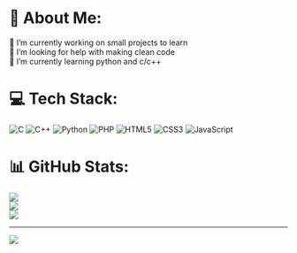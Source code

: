 # 💫 About Me:
🔭 I’m currently working on small projects to learn<br>🤝 I’m looking for help with making clean code<br>🌱 I’m currently learning python and c/c++


# 💻 Tech Stack:
![C](https://img.shields.io/badge/c-%2300599C.svg?style=for-the-badge&logo=c&logoColor=white) ![C++](https://img.shields.io/badge/c++-%2300599C.svg?style=for-the-badge&logo=c%2B%2B&logoColor=white) ![Python](https://img.shields.io/badge/python-3670A0?style=for-the-badge&logo=python&logoColor=ffdd54) ![PHP](https://img.shields.io/badge/php-%23777BB4.svg?style=for-the-badge&logo=php&logoColor=white) ![HTML5](https://img.shields.io/badge/html5-%23E34F26.svg?style=for-the-badge&logo=html5&logoColor=white) ![CSS3](https://img.shields.io/badge/css3-%231572B6.svg?style=for-the-badge&logo=css3&logoColor=white) ![JavaScript](https://img.shields.io/badge/javascript-%23323330.svg?style=for-the-badge&logo=javascript&logoColor=%23F7DF1E)
# 📊 GitHub Stats:
![](https://github-readme-stats.vercel.app/api?username=heartbytee&theme=dark&hide_border=false&include_all_commits=true&count_private=true)<br/>
![](https://github-readme-streak-stats.herokuapp.com/?user=heartbytee&theme=dark&hide_border=false)<br/>
![](https://github-readme-stats.vercel.app/api/top-langs/?username=heartbytee&theme=dark&hide_border=false&include_all_commits=true&count_private=true&layout=compact)

---
[![](https://visitcount.itsvg.in/api?id=heartbytee&icon=0&color=0)](https://visitcount.itsvg.in)
